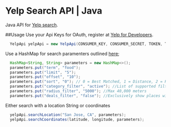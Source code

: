 # Yelp Search API | Java
Java API for [Yelp search](https://www.yelp.com/developers/documentation/v2/search_api). 


##Usage
Use your Api Keys for OAuth, register at  [Yelp for Developers](https://www.yelp.com/developers/manage_api_keys).
```java
  YelpApi yelpApi = new YelpApi(CONSUMER_KEY, CONSUMER_SECRET, TOKEN, TOKEN_SECRET);
```



Use a HashMap for search paramenters outlined [here](https://www.yelp.com/developers/documentation/v2/search_api);
```java
  HashMap<String, String> parameters = new HashMap<>();
  parameters.put("term", "food");
  parameters.put("limit", "5");
  parameters.put("offset", "10");
  parameters.put("sort", "0"); // 0 = Best Matched, 1 = Distance, 2 = Highest Rated
  parameters.put("category_filter", "active"); //List of supported filters: https://www.yelp.com/developers/documentation/v2/all_category_list
  parameters.put("radius_filter", "5000"); //Max 40,000 meters
  parameters.put("deals_filter", "false"); //Exclusively show places with deals.
```



Either search with a location String or coordinates
```java
  yelpApi.searchLocation("San Jose, CA", parameters);
  yelpApi.searchCoordinates(latitude, longitude, parameters);
```
